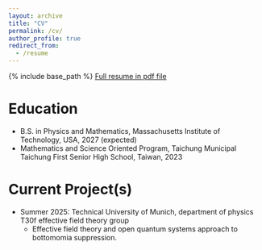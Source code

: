```yaml
---
layout: archive
title: "CV"
permalink: /cv/
author_profile: true
redirect_from:
  - /resume
---
```


{% include base_path %}
[Full resume in pdf file](https://github.com/arthurlin0722/arthurlin0722.github.io/blob/af90b6050fcc8b1fe144dbf14f741f5df4d3114c/files/Arthur_Lin_resume.pdf)

Education
======
* B.S. in Physics and Mathematics, Massachusetts Institute of Technology, USA, 2027 (expected)
* Mathematics and Science Oriented Program, Taichung Municipal Taichung First Senior High School, Taiwan, 2023

Current Project(s)
======
* Summer 2025: Technical University of Munich, department of physics T30f effective field theory group
  * Effective field theory and open quantum systems approach to bottomomia suppression.


